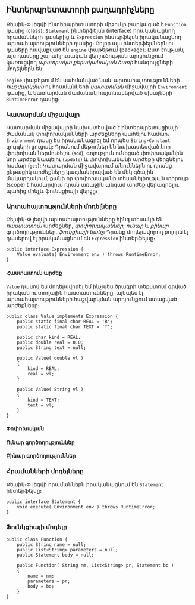 ## Ինտերպրետատորի բաղադրիչները

Բեյսիկ֊Փ լեզվի ինտերպրետատորի միջուկը բաղկացած է `Function` դասից (class), 
`Statement` ինտերֆեյսն (interface) իրականացնող հրամանների դասերից և `Expression` 
ինտերֆեյսն իրականացնող արտահայտությունների դասից։ Բոլոր այս ինտերֆեյսներն ու 
դասերը հավաքված են `engine` փաթեթում (package)։ Ըստ էության, այս դասերը 
շարահյուսական վերլուծության արդյունքում կառուցվող _աբստրակտ քերականական ծառի_
հանգույցների մոդելներն են։

`engine` փաթեթում են սահմանված նաև արտահայտությունների _հաշվարկման_ ու հրամանների 
_կատարման_ միջավայրի `Enviromnent` դասից, և կատարման ժամանակ հայտնաբերված 
սխալների `RuntimeError` դասից։


### Կատարման միջավայր

Կատարման միջավայրի նախատեսված է ինտերպրետացիայի ժամանակ փոփոխականների արժեքները 
պահելու համար։ `Environment` դասը ես իրականացրել եմ որպես `String`-`Constant`
զույգերի ցուցակ։ Դրանում մեթոդներ են նախատեսված նոր փոփոխան ներմուծելու (`add`), 
գոյություն ունեցած փոփխականին նոր արժեք կապելու (`update`) և փոփոխականի արժեքը 
վերցնելու համար (`get`)։ Կատարման միջավարում անուններն ու դրանց ընթացիկ արժեքները
կազմակերպված են մեկ գծային մակարդակում, քանի որ փոփոխականի տեսանելիության տիրույթ 
(scope) է համարվում դրան առաջին անգամ արժեք վերագրելու պահից մինչև ֆունկցիայի վերջը։


### Արտահայտությունների մոդելները

Բեյսիկ-Փ լեզվի արտահայտությունները հինգ տեսակի են. _հաստատուն_ արժեքներ, 
_փոփոխականներ_, _ունար_ և _բինար_ գործողություններ, _ֆուկցիայի կանչ_։ Դրանք 
մոդելավորող բոլորն էլ դասերով էլ իրականացնում են `Expression` ինտերֆեյսը։

````
public interface Expression {
    Value evaluate( Environment env ) throws RuntimeError;
}
````

#### Հաստատուն արժեք

`Value` դասով ես մոդելավորել եմ ինչպես ծրագրի տեքստում գրված իրական ու տողային 
հաստատունները, այնպես էլ արտահայտությունների հաշվարկման արդյունքում ստացված 
արժեքները։ 

````
public class Value implements Expression {
    public static final char REAL = 'R';
    public static final char TEXT = 'T';

    public char kind = REAL;
    public double real = 0.0;
    public String text = null;

    public Value( double vl )
    {
        kind = REAL;
        real = vl;
    }

    public Value( String vl )
    {
        kind = TEXT;
        text = vl;
    }
}
````

#### Փոփոխական


#### Ունար գործողություններ


#### Բինար գործողություններ



### Հրամանների մոդելները

Բեյսիկ֊Փ լեզվի հրամաններն իրականացնում են `Statement` ինտերֆեյսը։

````
public interface Statement {
    void execute( Environment env ) throws RuntimeError;
}
````

### Ֆունկցիայի մոդելը

````
public class Function {
    public String name = null;
    public List<String> parameters = null;
    public Statement body = null;

    public Function( String nm, List<String> pr, Statement bo )
    {
        name = nm;
        parameters = pr;
        body = bo;
    }
}
````






